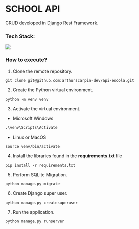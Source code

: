 # SCHOOL API
CRUD developed in Django Rest Framework.

### Tech Stack:
<p align="left">
    <a href="https://skillicons.dev">
        <img src="https://skillicons.dev/icons?i=python,django,sqlite"/>
    </a>
</p>

### How to execute?
1. Clone the remote repository.
```
git clone git@github.com:arthurscarpin-dev/api-escola.git
```

2. Create the Python virtual environment.
```
python -m venv venv
```

3. Activate the virtual environment.
* Microsoft Windows
```
.\venv\Scripts\Activate
```
* Linux or MacOS
```
source venv/bin/activate
```

4. Install the libraries found in the **requirements.txt** file
```
pip install -r requirements.txt
```

5. Perform SQLite Migration.
```
python manage.py migrate
```

6. Create Django super user.
```
python manage.py createsuperuser
```

7. Run the application.
```
python manage.py runserver
```

